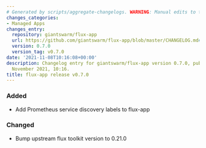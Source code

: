 ```yaml
---
# Generated by scripts/aggregate-changelogs. WARNING: Manual edits to this files will be overwritten.
changes_categories:
- Managed Apps
changes_entry:
  repository: giantswarm/flux-app
  url: https://github.com/giantswarm/flux-app/blob/master/CHANGELOG.md#070---2021-11-08
  version: 0.7.0
  version_tag: v0.7.0
date: '2021-11-08T10:16:08+00:00'
description: Changelog entry for giantswarm/flux-app version 0.7.0, published on 08
  November 2021, 10:16.
title: flux-app release v0.7.0
---
```


### Added
- Add Prometheus service discovery labels to flux-app
### Changed
- Bump upstream flux toolkit version to 0.21.0
